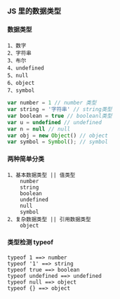 ### JS 里的数据类型

#### 数据类型

    1、数字
    2、字符串
    3、布尔
    4、undefined
    5、null
    6、object
    7、symbol

```JavaScript
var number = 1 // number 类型
var string = '字符串' // string类型
var boolean = true // booleanl类型
var u = undefined // undefined
var n = null // null
var obj = new Object() // object
var symbol = Symbol(); // symbol
```

#### 两种简单分类

    1、基本数据类型 || 值类型
        number
        string
        boolean
        undefined
        null
        symbol
    2、复杂数据类型 || 引用数据类型
        object

#### 类型检测 typeof

    typeof 1 ==> number
    typeof '1' ==> string
    typeof true ==> boolean
    typeof undefined ==> undefined
    typeof null ==> object
    typeof {} ==> object


